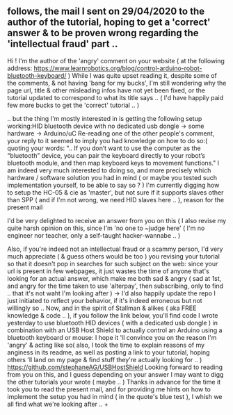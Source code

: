 ## follows, the mail I sent on 29/04/2020 to the author of the tutorial, hoping to get a 'correct' answer & to be proven wrong regarding the 'intellectual fraud' part ..

Hi !
I'm the author of the 'angry' comment on your website ( at the following address: https://www.learnrobotics.org/blog/control-arduino-robot-bluetooth-keyboard/ )
While I was quite upset reading it, despite some of the comments, & not having 'bang for my bucks', I'm still wondering why the page url, title & other misleading infos have not yet been fixed, or the tutorial updated to correspond to what its title says .. ( I'd have happily paid few more bucks to get the 'correct' tutorial .. )

.. but the thing I'm mostly interested in is getting the following setup working:HID bluetooth device with no dedicated usb dongle -> some hardware -> Arduino/uC
Re-reading one of the other people's comment, your reply to it seemed to imply you had knowledge on how to do so:( quoting your words: ".. If you don’t want to use the computer as the “bluetooth” device, you can pair the keyboard directly to your robot’s bluetooth module, and then map keyboard keys to movement functions."
I am indeed very much interested to doing so, and more precisely which hardware / software solution you had in mind ( or maybe you tested such implementation yourself, to be able to say so ? )
I'm currently digging how to setup the HC-05 & cie as 'master', but not sure if it supports slaves other than SPP ( and if I'm not wrong, we need HID slaves here .. ), reason for the present mail

I'd be very delighted to receive an answer from you on this ( I also revise my quite harsh opinion on this, since I'm 'no one to ~judge here' ( I'm no engineer nor teacher, only a self-taught hacker-wannabe .. )

Also, if you're indeed not an intellectual fraud or a scammy person, I'd very much appreciate ( & guess others would be too ) you revising your tutorial so that it doesn't pop in searches for such subject on the web: since your url is present in few webpages, it just wastes the time of anyone that's looking for an actual answer, which make me both sad & angry ( sad at 1st, and angry for the time taken to use 'alterpay', then subscribing, only to find .. that it's not waht I'm looking after )
-> I'd also happily update the repo I just initiated to reflect your behavior, if it's indeed erroneous but not willingly so ..
Now, and in the spirit of Stallman & alikes ( aka FREE knowledge & code .. ), if you follow the link below, you'll find code I wrote yesterday to use bluetooth HID devices ( with a dedicated usb dongle ) in combination with an USB Host Shield to actually control an Arduino using a bluetooth keyboard or mouse: I hope it 'll convince you on the reason I'm 'angry' & acting like so( also, I took the time to explain reasons of my anginess in its readme, as well as posting a link to your tutorial, hoping others 'll land on my page & find stuff they're actually looking for .. )
https://github.com/stephaneAG/USBHostShield
Looking forward to reading from you on this, and I guess depending on your answer I may want to digg the other tutorials your wrote ( maybe .. )
Thanks in advance for the time it took you to read the present mail, and for providing me hints on how to implement the setup you had in mind ( in the quote's blue test ), I whish we all find what we're looking after ..
+

